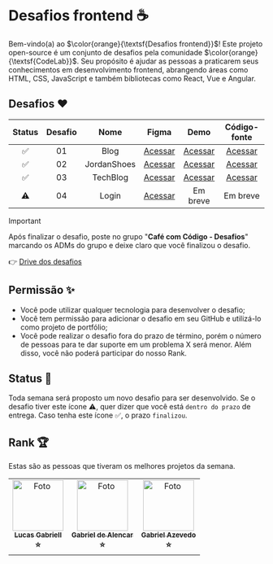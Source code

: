 # Desafios frontend ☕

Bem-vindo(a) ao $\color{orange}{\textsf{Desafios frontend}}$! Este projeto open-source é um conjunto de desafios pela comunidade $\color{orange}{\textsf{CodeLab}}$. Seu propósito é ajudar as pessoas a praticarem seus conhecimentos em desenvolvimento frontend, abrangendo áreas como HTML, CSS, JavaScript e também bibliotecas como React, Vue e Angular.

## Desafios ❤️

| Status | Desafio | Nome |                        Figma                        |   Demo   | Código-fonte |
| :----: | :-----: | :--: | :-------------------------------------------------: | :------: | :----------: |
|   ✅   |   01    | Blog | [Acessar](https://bit.ly/codelab-desafio-1) | [Acessar](https://technology-devblog.netlify.app) | [Acessar](https://github.com/lucasgabriell97/desafios-codelab) |
|   ✅   |   02    | JordanShoes | [Acessar](https://bit.ly/codelab-desafio-2) | [Acessar](https://desafios-codelandia-desafio-02.vercel.app) | [Acessar](https://github.com/gabrielalencs/Desafios-Codelandia) |
|   ✅   |   03    | TechBlog    | [Acessar](https://bit.ly/codelab-desafio-3) | [Acessar](https://gabazevdo.github.io/codelab/desafios/03/index.html) | [Acessar](https://github.com/gabazevdo/codelab/tree/main/desafios/03) |
|   ⚠️   |   04    | Login       | [Acessar](https://bit.ly/codelab-desafio-4) | Em breve | Em breve |

> [!IMPORTANT]
> Após finalizar o desafio, poste no grupo "**Café com Código - Desafios**" marcando os ADMs do grupo e deixe claro que você finalizou o desafio.

👉 [Drive dos desafios](https://bit.ly/drive-codelab)

## Permissão ✨

- Você pode utilizar qualquer tecnologia para desenvolver o desafio;
- Você tem permissão para adicionar o desafio em seu GitHub e utilizá-lo como projeto de portfólio;
- Você pode realizar o desafio fora do prazo de término, porém o número de pessoas para te dar suporte em um problema X será menor. Além disso, você não poderá participar do nosso Rank.

## Status 🚨

Toda semana será proposto um novo desafio para ser desenvolvido. Se o desafio tiver este ícone ⚠️, quer dizer que você está `dentro do prazo` de entrega. Caso tenha este ícone ✅, o prazo `finalizou`.

## Rank 🏆

Estas são as pessoas que tiveram os melhores projetos da semana.

<table>
  <tr>
    <td align="center">
      <a href="https://github.com/lucasgabriell97" title="Perfil">
        <img src="https://avatars.githubusercontent.com/u/82159552?v=4" width="100px;" alt="Foto"/><br>
        <sub>
          <b>Lucas Gabriell</b>
        </sub>
      </a>
      <br>
      <b>⭐</b>
    </td>
    <td align="center">
      <a href="https://github.com/gabrielalencs" title="Perfil">
        <img src="https://avatars.githubusercontent.com/u/127636935?v=4" width="100px;" alt="Foto"/><br>
        <sub>
          <b>Gabriel de Alencar</b>
        </sub>
      </a>
      <br>
      <b>⭐</b>
    </td>
    <td align="center">
      <a href="https://github.com/gabazevdo" title="Perfil">
        <img src="https://avatars.githubusercontent.com/u/16105546?v=4" width="100px;" alt="Foto"/><br>
        <sub>
          <b>Gabriel Azevedo</b>
        </sub>
      </a>
      <br>
      <b>⭐</b>
    </td>
  </tr>
</table>
